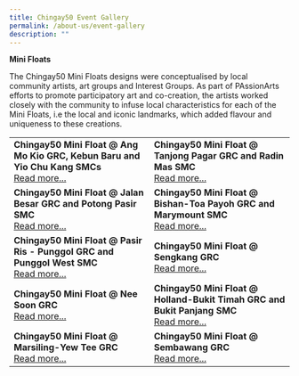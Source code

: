```yaml
---
title: Chingay50 Event Gallery
permalink: /about-us/event-gallery
description: ""
---
```

**Mini Floats**

The Chingay50 Mini Floats designs were conceptualised by local community artists, art groups and Interest Groups. As part of PAssionArts efforts to promote participatory art and co-creation, the artists worked closely with the community to infuse local characteristics for each of the Mini Floats, i.e the local and iconic landmarks, which added flavour and uniqueness to these creations.

<table width="100%" border="0">
        <tr>
            <td width="50%" style="border:0px;">
                <img src="" alt="" />
                <br />
                <b>Chingay50 Mini Float @ Ang Mo Kio GRC, Kebun Baru and Yio Chu Kang SMCs</b><br/>
                <a href="">Read more...</a>
            </td>
            <td width="50%" style="border:0px;">
                <img src="" alt="" />
                <br />
                <b>Chingay50 Mini Float @ Tanjong Pagar GRC and Radin Mas SMC</b><br/>
                <a href="">Read more...</a>
            </td>
        </tr>
        <tr>
            <td width="50%" style="border:0px;">
                <img src="" alt="" /><br />
                <b>Chingay50 Mini Float @ Jalan Besar GRC and Potong Pasir SMC</b><br/>
                <a href="">Read more...</a>
            </td>
            <td width="50%" style="border:0px;">
                <img src="" alt="" /><br />
                <b>Chingay50 Mini Float @ Bishan-Toa Payoh GRC and Marymount SMC</b><br/>
                <a href="">Read more...</a>
            </td>
        </tr>
        <tr>
            <td width="50%" style="border:0px;">
                <img src="" alt="" /><br />
                <b>Chingay50 Mini Float @ Pasir Ris - Punggol GRC and Punggol West SMC</b><br/>
                <a href="">Read more...</a>
            </td>
            <td width="50%" style="border:0px;">
                <img src="" alt="" /><br />
                <b>Chingay50 Mini Float @ Sengkang GRC</b><br/>
                <a href="">Read more...</a>
            </td>
        </tr>
        <tr>
            <td width="50%" style="border:0px;">
                <img src="" alt="" /><br />
                <b>Chingay50 Mini Float @ Nee Soon GRC</b><br/>
                <a href="">Read more...</a>
            </td>
            <td width="50%" style="border:0px;">
                <img src="" alt="" /><br />
                <b>Chingay50 Mini Float @ Holland-Bukit Timah GRC and Bukit Panjang SMC</b><br/>
                <a href="">Read more...</a>
            </td>
        </tr>
        <tr>
            <td width="50%" style="border:0px;">
                <img src="" alt="" /><br />
                <b>Chingay50 Mini Float @ Marsiling-Yew Tee GRC</b><br/>
                <a href="">Read more...</a>
            </td>
            <td width="50%" style="border:0px;">
                <img src="" alt="" /><br />
                <b>Chingay50 Mini Float @ Sembawang GRC</b><br/>
                <a href="">Read more...</a>
            </td>
        </tr>
    </table>
